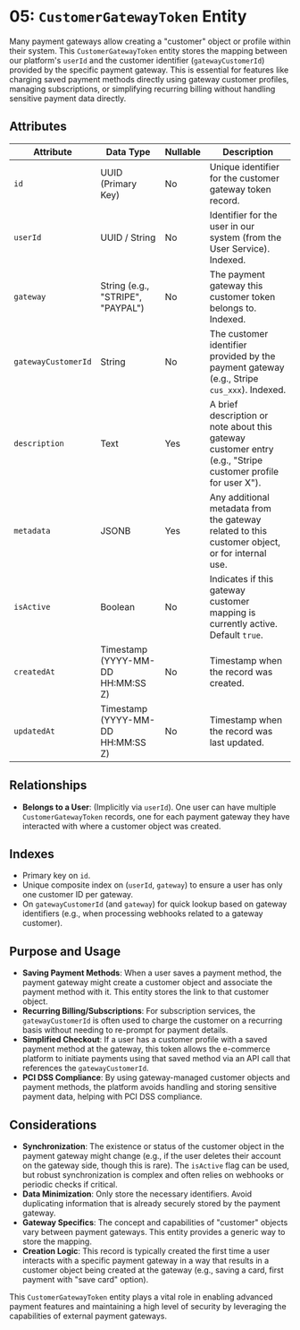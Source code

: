 # 05: `CustomerGatewayToken` Entity

Many payment gateways allow creating a "customer" object or profile within their system. This `CustomerGatewayToken` entity stores the mapping between our platform's `userId` and the customer identifier (`gatewayCustomerId`) provided by the specific payment gateway. This is essential for features like charging saved payment methods directly using gateway customer profiles, managing subscriptions, or simplifying recurring billing without handling sensitive payment data directly.

## Attributes

| Attribute             | Data Type                               | Nullable | Description                                                                                                   |
| --------------------- | --------------------------------------- | -------- | ------------------------------------------------------------------------------------------------------------- |
| `id`                  | UUID (Primary Key)                      | No       | Unique identifier for the customer gateway token record.                                                      |
| `userId`              | UUID / String                           | No       | Identifier for the user in our system (from the User Service). Indexed.                                       |
| `gateway`             | String (e.g., "STRIPE", "PAYPAL")     | No       | The payment gateway this customer token belongs to. Indexed.                                                  |
| `gatewayCustomerId`   | String                                  | No       | The customer identifier provided by the payment gateway (e.g., Stripe `cus_xxx`). Indexed.                    |
| `description`         | Text                                    | Yes      | A brief description or note about this gateway customer entry (e.g., "Stripe customer profile for user X"). |
| `metadata`            | JSONB                                   | Yes      | Any additional metadata from the gateway related to this customer object, or for internal use.                |
| `isActive`            | Boolean                                 | No       | Indicates if this gateway customer mapping is currently active. Default `true`.                               |
| `createdAt`           | Timestamp (YYYY-MM-DD HH:MM:SS Z)       | No       | Timestamp when the record was created.                                                                        |
| `updatedAt`           | Timestamp (YYYY-MM-DD HH:MM:SS Z)       | No       | Timestamp when the record was last updated.                                                                   |

## Relationships

*   **Belongs to a User**: (Implicitly via `userId`). One user can have multiple `CustomerGatewayToken` records, one for each payment gateway they have interacted with where a customer object was created.

## Indexes

*   Primary key on `id`.
*   Unique composite index on (`userId`, `gateway`) to ensure a user has only one customer ID per gateway.
*   On `gatewayCustomerId` (and `gateway`) for quick lookup based on gateway identifiers (e.g., when processing webhooks related to a gateway customer).

## Purpose and Usage

*   **Saving Payment Methods**: When a user saves a payment method, the payment gateway might create a customer object and associate the payment method with it. This entity stores the link to that customer object.
*   **Recurring Billing/Subscriptions**: For subscription services, the `gatewayCustomerId` is often used to charge the customer on a recurring basis without needing to re-prompt for payment details.
*   **Simplified Checkout**: If a user has a customer profile with a saved payment method at the gateway, this token allows the e-commerce platform to initiate payments using that saved method via an API call that references the `gatewayCustomerId`.
*   **PCI DSS Compliance**: By using gateway-managed customer objects and payment methods, the platform avoids handling and storing sensitive payment data, helping with PCI DSS compliance.

## Considerations

*   **Synchronization**: The existence or status of the customer object in the payment gateway might change (e.g., if the user deletes their account on the gateway side, though this is rare). The `isActive` flag can be used, but robust synchronization is complex and often relies on webhooks or periodic checks if critical.
*   **Data Minimization**: Only store the necessary identifiers. Avoid duplicating information that is already securely stored by the payment gateway.
*   **Gateway Specifics**: The concept and capabilities of "customer" objects vary between payment gateways. This entity provides a generic way to store the mapping.
*   **Creation Logic**: This record is typically created the first time a user interacts with a specific payment gateway in a way that results in a customer object being created at the gateway (e.g., saving a card, first payment with "save card" option).

This `CustomerGatewayToken` entity plays a vital role in enabling advanced payment features and maintaining a high level of security by leveraging the capabilities of external payment gateways.
